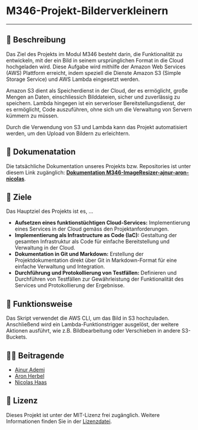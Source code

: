 # M346-Projekt-Bilderverkleinern
---

## 📖 Beschreibung 
Das Ziel des Projekts im Modul M346 besteht darin, die Funktionalität zu entwickeln, mit der ein Bild in seinem ursprünglichen Format in die Cloud hochgeladen wird. Diese Aufgabe wird mithilfe der Amazon Web Services (AWS) Plattform erreicht, indem speziell die Dienste Amazon S3 (Simple Storage Service) und AWS Lambda eingesetzt werden.

Amazon S3 dient als Speicherdienst in der Cloud, der es ermöglicht, große Mengen an Daten, einschliessich Bilddateien, sicher und zuverlässig zu speichern. Lambda hingegen ist ein serverloser Bereitstellungsdienst, der es ermöglicht, Code auszuführen, ohne sich um die Verwaltung von Servern kümmern zu müssen.

Durch die Verwendung von S3 und Lambda kann das Projekt automatisiert werden, um den Upload von Bildern zu erleichtern.

## 📃 Dokumenatation 
Die tatsächliche Dokumentation unseres Projekts bzw. Repositories ist unter diesem Link zugänglich: [**Dokumentation M346-ImageResizer-ajnur-aron-nicolas**](https://ajnurademi.github.io/M346-ImageResizer-ajnur-aron-nicolas/).

## 🚩 Ziele
Das Hauptziel des Projekts ist es, ...
* **Aufsetzen eines funktionstüchtigen Cloud-Services:** Implementierung eines Services in der Cloud gemäss den Projektanforderungen.
* **Implementierung als Infrastructure as Code (IaC):** Gestaltung der gesamten Infrastruktur als Code für einfache Bereitstellung und Verwaltung in der Cloud.
* **Dokumentation in Git und Markdown:** Erstellung der Projektdokumentation direkt über Git in Markdown-Format für eine einfache Verwaltung und Integration.
* **Durchführung und Protokollierung von Testfällen:** Definieren und Durchführen von Testfällen zur Gewährleistung der Funktionalität des Services und Protokollierung der Ergebnisse.


## 🔧 Funktionsweise
Das Skript verwendet die AWS CLI, um das Bild in S3 hochzuladen. Anschließend wird ein Lambda-Funktionstrigger ausgelöst, der weitere Aktionen ausführt, wie z.B. Bildbearbeitung oder Verschieben in andere S3-Buckets.

## 👨‍💻 Beitragende
- [Ajnur Ademi](https://github.com/ajnurademi)
- [Aron Herbel](https://github.com/aronherbel)
- [Nicolas Haas](https://github.com/cpowern)

## 📜 Lizenz
Dieses Projekt ist unter der MIT-Lizenz frei zugänglich. Weitere Informationen finden Sie in der [Lizenzdatei](/M346-ImageResizer-ajnur-aron-nicolas/LICENCE.md).
